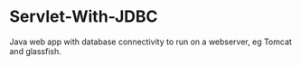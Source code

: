# Servlet-With-JDBC


Java web app with database connectivity to run on a webserver, eg Tomcat and glassfish.
